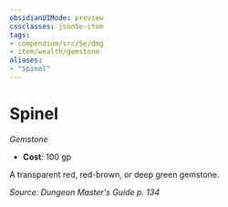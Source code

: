 ```yaml
---
obsidianUIMode: preview
cssclasses: json5e-item
tags:
- compendium/src/5e/dmg
- item/wealth/gemstone
aliases: 
- "Spinel"
---
```

# Spinel
*Gemstone*  

- **Cost**: 100 gp

A transparent red, red-brown, or deep green gemstone.

*Source: Dungeon Master's Guide p. 134*